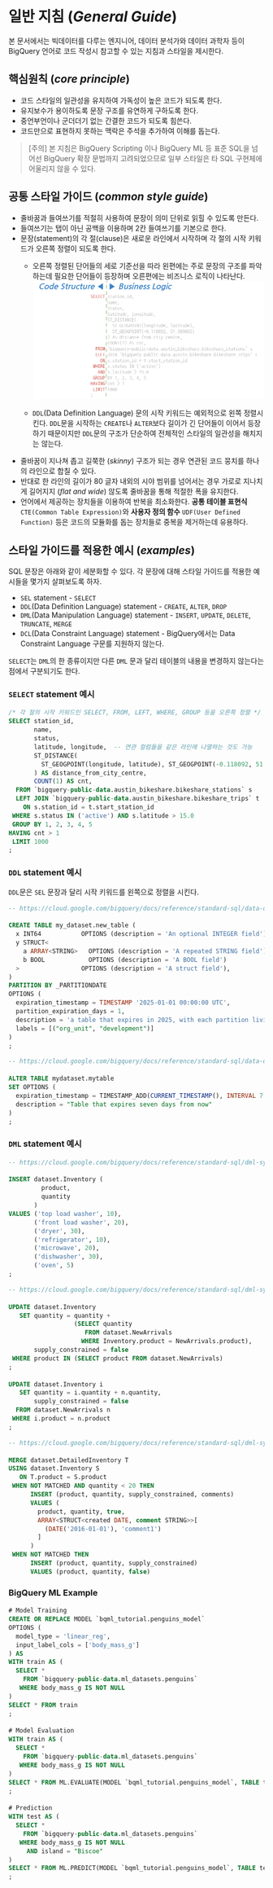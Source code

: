 # 일반 지침 (_General Guide_)

본 문서에서는 빅데이터를 다루는 엔지니어, 데이터 분석가와 데이터 과학자 등이 BigQuery 언어로 코드 작성시 참고할 수 있는 지침과 스타일을 제시한다.

## 핵심원칙 (_core principle_)
- 코드 스타일의 일관성을 유지하여 가독성이 높은 코드가 되도록 한다.
- 유지보수가 용이하도록 문장 구조를 유연하게 구하도록 한다.
- 중언부언이나 군더더기 없는 간결한 코드가 되도록 힘쓴다.
- 코드만으로 표현하지 못하는 맥락은 주석을 추가하여 이해를 돕는다.

> [주의] 본 지침은 BigQuery Scripting 이나 BigQuery ML 등 표준 SQL을 넘어선 BigQuery 확장 문법까지 고려되었으므로 일부 스타일은 타 SQL 구현체에 어울리지 않을 수 있다.

## 공통 스타일 가이드 (_common style guide_)
- 줄바꿈과 들여쓰기를 적절히 사용하여 문장이 의미 단위로 읽힐 수 있도록 만든다.
- 들여쓰기는 탭이 아닌 공백을 이용하며 2칸 들여쓰기를 기본으로 한다.
- 문장(statement)의 각 절(clause)은 새로운 라인에서 시작하며 각 절의 시작 키워드가 오른쪽 정렬이 되도록 한다.
  - 오른쪽 정렬된 단어들의 세로 기준선을 따라 왼편에는 주로 문장의 구조를 파악하는데 필요한 단어들이 등장하며 오른편에는 비즈니스 로직이 나타난다.
  ![Styling Concept](images/styling_concept.png)

  - `DDL`(Data Definition Language) 문의 시작 키워드는 예외적으로 왼쪽 정렬시킨다. `DDL`문을 시작하는 `CREATE`나 `ALTER`보다 길이가 긴 단어들이 이어서 등장하기 때문이지만 `DDL`문의 구조가 단순하여 전체적인 스타일의 일관성을 해치지는 않는다. 
- 줄바꿈이 지나쳐 좁고 길쭉한 (*skinny*) 구조가 되는 경우 연관된 코드 뭉치를 하나의 라인으로 합칠 수 있다. 
- 반대로 한 라인의 길이가 80 글자 내외의 시야 범위를 넘어서는 경우 가로로 지나치게 길어지지 (*flat and wide*) 않도록 줄바꿈을 통해 적절한 폭을 유지한다.
- 언어에서 제공하는 장치들을 이용하여 반복을 최소화한다. **공통 테이블 표현식** `CTE(Common Table Expression)`와 **사용자 정의 함수** `UDF(User Defined Function)` 등은 코드의 모듈화를 돕는 장치들로 중복을 제거하는데 유용하다.


## 스타일 가이드를 적용한 예시 (_examples_)
SQL 문장은 아래와 같이 세분화할 수 있다. 각 문장에 대해 스타일 가이드를 적용한 예시들을 몇가지 살펴보도록 하자.

- `SEL` statement - `SELECT`
- `DDL`(Data Definition Language) statement - `CREATE`, `ALTER`, `DROP`
- `DML`(Data Manipulation Language) statement - `INSERT`, `UPDATE`, `DELETE`, `TRUNCATE`, `MERGE`
- `DCL`(Data Constraint Language) statement - BigQuery에서는 Data Constraint Language 구문를 지원하지 않는다.

`SELECT`는 `DML`의 한 종류이지만 다른 `DML` 문과 달리 테이블의 내용을 변경하지 않는다는 점에서 구분되기도 한다.

### `SELECT` statement 예시

```sql
/* 각 절의 시작 키워드인 SELECT, FROM, LEFT, WHERE, GROUP 등을 오른쪽 정렬 */
SELECT station_id,
       name,
       status,
       latitude, longitude,  -- 연관 컬럼들을 같은 라인에 나열하는 것도 가능
       ST_DISTANCE(
         ST_GEOGPOINT(longitude, latitude), ST_GEOGPOINT(-0.118092, 51.509865)
       ) AS distance_from_city_centre,
       COUNT(1) AS cnt,
  FROM `bigquery-public-data.austin_bikeshare.bikeshare_stations` s
  LEFT JOIN `bigquery-public-data.austin_bikeshare.bikeshare_trips` t
    ON s.station_id = t.start_station_id
 WHERE s.status IN ('active') AND s.latitude > 15.0
 GROUP BY 1, 2, 3, 4, 5
HAVING cnt > 1
 LIMIT 1000
;
```

### `DDL` statement 예시
 
`DDL`문은 `SEL` 문장과 달리 시작 키워드를 왼쪽으로 정렬을 시킨다. 

```sql
-- https://cloud.google.com/bigquery/docs/reference/standard-sql/data-definition-language#creating_a_new_table

CREATE TABLE my_dataset.new_table (
  x INT64           OPTIONS (description = 'An optional INTEGER field'),
  y STRUCT<
    a ARRAY<STRING>   OPTIONS (description = 'A repeated STRING field'),
    b BOOL            OPTIONS (description = 'A BOOL field')
  >                 OPTIONS (description = 'A struct field'),
)
PARTITION BY _PARTITIONDATE
OPTIONS (
  expiration_timestamp = TIMESTAMP '2025-01-01 00:00:00 UTC',
  partition_expiration_days = 1,
  description = 'a table that expires in 2025, with each partition living for 24 hours',
  labels = [("org_unit", "development")]
)
;
```
```sql
-- https://cloud.google.com/bigquery/docs/reference/standard-sql/data-definition-language#examples_6

ALTER TABLE mydataset.mytable 
SET OPTIONS (
  expiration_timestamp = TIMESTAMP_ADD(CURRENT_TIMESTAMP(), INTERVAL 7 DAY),
  description = "Table that expires seven days from now"
)
;
``` 

### `DML` statement 예시

```sql
-- https://cloud.google.com/bigquery/docs/reference/standard-sql/dml-syntax#insert_using_explicit_values

INSERT dataset.Inventory (
         product,
         quantity
       )
VALUES ('top load washer', 10),
       ('front load washer', 20),
       ('dryer', 30),
       ('refrigerator', 10),
       ('microwave', 20),
       ('dishwasher', 30),
       ('oven', 5)
;
```
```sql
-- https://cloud.google.com/bigquery/docs/reference/standard-sql/dml-syntax#update_using_joins

UPDATE dataset.Inventory
   SET quantity = quantity + 
                  (SELECT quantity 
                     FROM dataset.NewArrivals
                    WHERE Inventory.product = NewArrivals.product),
       supply_constrained = false
 WHERE product IN (SELECT product FROM dataset.NewArrivals)
;

UPDATE dataset.Inventory i
   SET quantity = i.quantity + n.quantity,
       supply_constrained = false
  FROM dataset.NewArrivals n
 WHERE i.product = n.product
;
```

```sql
-- https://cloud.google.com/bigquery/docs/reference/standard-sql/dml-syntax#merge_examples

MERGE dataset.DetailedInventory T
USING dataset.Inventory S
   ON T.product = S.product
 WHEN NOT MATCHED AND quantity < 20 THEN 
      INSERT (product, quantity, supply_constrained, comments)
      VALUES (
        product, quantity, true, 
        ARRAY<STRUCT<created DATE, comment STRING>>[
          (DATE('2016-01-01'), 'comment1')
        ]
      )
 WHEN NOT MATCHED THEN
      INSERT (product, quantity, supply_constrained)
      VALUES (product, quantity, false)
```

### BigQuery ML Example

```sql
# Model Training
CREATE OR REPLACE MODEL `bqml_tutorial.penguins_model`
OPTIONS ( 
  model_type = 'linear_reg',
  input_label_cols = ['body_mass_g']
) AS
WITH train AS (
  SELECT *
    FROM `bigquery-public-data.ml_datasets.penguins`
   WHERE body_mass_g IS NOT NULL
)
SELECT * FROM train
;

# Model Evaluation
WITH train AS (
  SELECT *  
    FROM `bigquery-public-data.ml_datasets.penguins` 
   WHERE body_mass_g IS NOT NULL
)
SELECT * FROM ML.EVALUATE(MODEL `bqml_tutorial.penguins_model`, TABLE train)
;

# Prediction
WITH test AS (
  SELECT * 
    FROM `bigquery-public-data.ml_datasets.penguins`
   WHERE body_mass_g IS NOT NULL
     AND island = "Biscoe"
)
SELECT * FROM ML.PREDICT(MODEL `bqml_tutorial.penguins_model`, TABLE test)
;
```